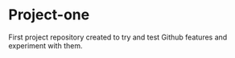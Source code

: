# Project-one
First project repository created to try and test Github features and experiment with them.
